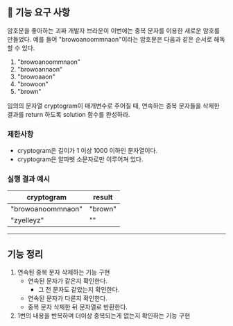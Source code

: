 ## 🚀 기능 요구 사항

암호문을 좋아하는 괴짜 개발자 브라운이 이번에는 중복 문자를 이용한 새로운 암호를 만들었다. 예를 들어 "browoanoommnaon"이라는 암호문은 다음과 같은 순서로 해독할 수 있다.

1. "browoanoommnaon"
2. "browoannaon"
3. "browoaaon"
4. "browoon"
5. "brown"

임의의 문자열 cryptogram이 매개변수로 주어질 때, 연속하는 중복 문자들을 삭제한 결과를 return 하도록 solution 함수를 완성하라.

### 제한사항

- cryptogram은 길이가 1 이상 1000 이하인 문자열이다.
- cryptogram은 알파벳 소문자로만 이루어져 있다.

### 실행 결과 예시

| cryptogram | result |
| --- | --- |
| "browoanoommnaon" | "brown" |
| "zyelleyz" | "" |

---
## 기능 정리
1. 연속된 중복 문자 삭제하는 기능 구현
      - 연속된 문자가 같은지 확인한다.
          - 그 전 문자도 같았는지 확인한다.
      - 연속된 문자가 다른지 확인한다.
      - 중복 문자 삭제한 뒤 문자열로 반환한다.
2. 1번의 내용을 반복하며 더이상 중복되는게 없는지 확인하는 기능 구현